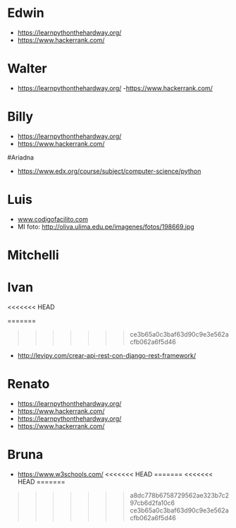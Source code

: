 # Edwin
- https://learnpythonthehardway.org/
- https://www.hackerrank.com/

# Walter
- https://learnpythonthehardway.org/
-https://www.hackerrank.com/

# Billy
- https://learnpythonthehardway.org/
- https://www.hackerrank.com/


#Ariadna
- https://www.edx.org/course/subject/computer-science/python

# Luis
- www.codigofacilito.com
- MI foto:
http://oliva.ulima.edu.pe/imagenes/fotos/198669.jpg

# Mitchelli

# Ivan
<<<<<<< HEAD

=======
>>>>>>> ce3b65a0c3baf63d90c9e3e562acfb062a6f5d46
- http://levipy.com/crear-api-rest-con-django-rest-framework/

# Renato
- https://learnpythonthehardway.org/
- https://www.hackerrank.com/
- https://learnpythonthehardway.org/
- https://www.hackerrank.com/

# Bruna
- https://www.w3schools.com/
<<<<<<< HEAD
=======
<<<<<<< HEAD
=======
>>>>>>> a8dc778b6758729562ae323b7c297cb6d2fa10c6
>>>>>>> ce3b65a0c3baf63d90c9e3e562acfb062a6f5d46
